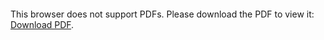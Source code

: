 <object data="christ-in-song/CIS1908pdfs/854.pdf" type="application/pdf" width="100%" height="1024px">
    <embed src="christ-in-song/CIS1908pdfs/854.pdf">
        <p>This browser does not support PDFs. Please download the PDF to view it: <a href="christ-in-song/CIS1908pdfs/854.pdf">Download PDF</a>.</p>
    </embed>
</object>
